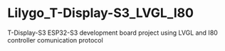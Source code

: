 # Lilygo_T-Display-S3_LVGL_I80
T-Display-S3 ESP32-S3 development board project using LVGL and I80 controller comunication protocol 
